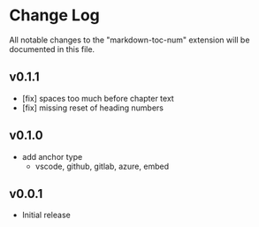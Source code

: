 # Change Log

All notable changes to the "markdown-toc-num" extension will be documented in this file.

## v0.1.1

- [fix] spaces too much before chapter text
- [fix] missing reset of heading numbers

## v0.1.0

- add anchor type
    - vscode, github, gitlab, azure, embed

## v0.0.1

- Initial release
